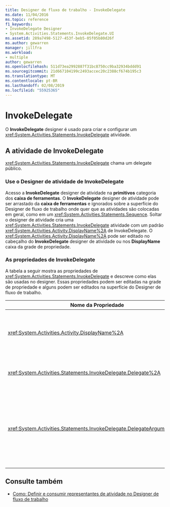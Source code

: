```yaml
---
title: Designer de fluxo de trabalho - InvokeDelegate
ms.date: 11/04/2016
ms.topic: reference
f1_keywords:
- InvokeDelegate Designer
- System.Activities.Statements.InvokeDelegate.UI
ms.assetid: 289a7498-5127-453f-beb5-05f05b80d26f
ms.author: gewarren
manager: jillfra
ms.workload:
- multiple
author: gewarren
ms.openlocfilehash: 511d73ea2992887f31bc8750cc9ba32934bddd91
ms.sourcegitcommit: 21d667104199c2493accec20c2388cf674b195c3
ms.translationtype: MT
ms.contentlocale: pt-BR
ms.lasthandoff: 02/08/2019
ms.locfileid: "55925365"
---
```

# <a name="invokedelegate"></a>InvokeDelegate

O **InvokeDelegate** designer é usado para criar e configurar um <xref:System.Activities.Statements.InvokeDelegate> atividade.

## <a name="the-invokedelegate-activity"></a>A atividade de InvokeDelegate

<xref:System.Activities.Statements.InvokeDelegate> chama um delegate público.

### <a name="use-the-invokedelegate-activity-designer"></a>Use o Designer de atividade de InvokeDelegate

Acesso a **InvokeDelegate** designer de atividade na **primitivos** categoria dos **caixa de ferramentas**. O **InvokeDelegate** designer de atividade pode ser arrastado da **caixa de ferramentas** e ignorados sobre a superfície do Designer de fluxo de trabalho onde quer que as atividades são colocadas em geral, como em um <xref:System.Activities.Statements.Sequence>. Soltar o designer de atividade cria uma <xref:System.Activities.Statements.InvokeDelegate> atividade com um padrão <xref:System.Activities.Activity.DisplayName%2A> de InvokeDelegate. O <xref:System.Activities.Activity.DisplayName%2A> pode ser editado no cabeçalho do **InvokeDelegate** designer de atividade ou nos **DisplayName** caixa da grade de propriedade.

### <a name="the-invokedelegate-properties"></a>As propriedades de InvokeDelegate

A tabela a seguir mostra as propriedades de <xref:System.Activities.Statements.InvokeDelegate> e descreve como elas são usadas no designer. Essas propriedades podem ser editadas na grade de propriedade e alguns podem ser editados na superfície do Designer de fluxo de trabalho.

|Nome da Propriedade|Necessária|Uso|
|-|--------------|-|
|<xref:System.Activities.Activity.DisplayName%2A>|False|O nome amigável de atividade de <xref:System.Activities.Statements.InvokeDelegate> . O valor padrão é InvokeDelegate.<br /><br /> Embora o <xref:System.Activities.Activity.DisplayName%2A> não é estritamente necessária, é melhor usar um.|
|<xref:System.Activities.Statements.InvokeDelegate.Delegate%2A>|verdadeiro|O nome de <xref:System.Activities.ActivityDelegate> a ser chamado quando a atividade executar. Essa propriedade pode ser editada na superfície do designer e é obrigatória.|
|<xref:System.Activities.Statements.InvokeDelegate.DelegateArguments%2A>|False|A coleção de argumento de representante chamado. As chaves são os nomes dos objetos de parâmetro no <xref:System.Activities.ActivityDelegate>, e os valores são os argumentos cujas expressões são avaliadas e atribuídas a objetos de parâmetro correspondente. Para exibir o **DelegateArguments** caixa de diálogo onde é possível definir essa propriedade, clique no botão de reticências na **DelegateArguments** campo da grade de propriedade. Clique o **criar argumento** campo para adicionar os argumentos.|

## <a name="see-also"></a>Consulte também

- [Como: Definir e consumir representantes de atividade no Designer de fluxo de trabalho](../workflow-designer/how-to-define-and-consume-activity-delegates-in-the-workflow-designer.md)